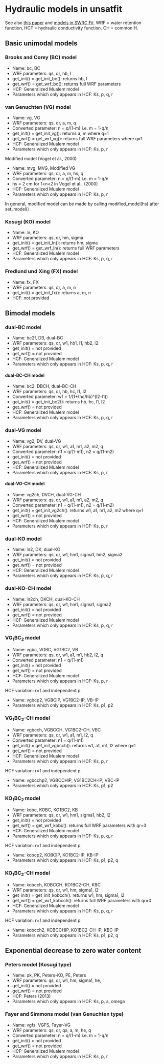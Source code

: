 # Hydraulic models in unsatfit

See also [this paper](https://doi.org/10.1002/vzj2.20168) and [models in SWRC Fit](https://seki.webmasters.gr.jp/swrc/model.html). WRF = water retention function, HCF = hydraulic conductivity function, CH = common H.

## Basic unimodal models

### Brooks and Corey (BC) model
- Name: bc, BC
- WRF parameters: qs, qr, hb, l
- get_init() = get_init_bc(): returns hb, l
- get_wrf() = get_wrf_bc(): returns full WRF parameters
- HCF: Generalized Mualem model
- Parameters which only appears in HCF: Ks, p, q, r

### van Genuchten (VG) model
- Name: vg, VG
- WRF parameters: qs, qr, a, m, q
- Converted parameter: n = q/(1-m) i.e. m = 1-q/n
- get_init() = get_init_vg(): returns a, m where q=1
- get_wrf() = get_wrf_vg(): returns full WRF parameters where q=1
- HCF: Generalized Mualem model
- Parameters which only appears in HCF: Ks, p, r

Modified model (Vogel et al., 2000)
- Name: mvg, MVG, Modified VG
- WRF parameters: qs, qr, a, m, hs, q
- Converted parameter: n = q/(1-m) i.e. m = 1-q/n
- hs = 2 cm for 1&lt;n&lt;2 in Vogel et al., (2000)
- HCF: Generalized Mualem model
- Parameters which only appears in HCF: Ks, p, r

In general, modified model can be made by calling modified_model(hs) after set_model()

### Kosugi (KO) model
- Name: ln, KO
- WRF parameters: qs, qr, hm, sigma
- get_init() = get_init_ln(): returns hm, sigma
- get_wrf() = get_wrf_ln(): returns full WRF parameters
- HCF: Generalized Mualem model
- Parameters which only appears in HCF: Ks, p, q, r

### Fredlund und Xing (FX) model
- Name: fx, FX
- WRF parameters: qs, qr, a, m, n
- get_init() = get_init_fx(): returns a, m, n
- HCF: not provided

## Bimodal models

### dual-BC model
- Name: bc2f, DB, dual-BC
- WRF parameters: qs, qr, w1, hb1, l1, hb2, l2
- get_init() = not provided
- get_wrf() = not provided
- HCF: Generalized Mualem model
- Parameters which only appears in HCF: Ks, p, q, r

#### dual-BC-CH model
- Name: bc2, DBCH, dual-BC-CH
- WRF parameters: qs, qr, hb, hc, l1, l2
- Converted parameter: w1 = 1/(1+(hc/hb)^(l2-l1))
- get_init() = get_init_bc2(): returns hb, hc, l1, l2
- get_wrf() = not provided
- HCF: Generalized Mualem model
- Parameters which only appears in HCF: Ks, p, q, r

### dual-VG model
- Name: vg2, DV, dual-VG
- WRF parameters: qs, qr, w1, a1, m1, a2, m2, q
- Converted parameter: n1 = q/(1-m1), n2 = q/(1-m2)
- get_init() = not provided
- get_wrf() = not provided
- HCF: Generalized Mualem model
- Parameters which only appears in HCF: Ks, p, r

#### dual-VG-CH model
- Name: vg2ch, DVCH, dual-VG-CH
- WRF parameters: qs, qr, w1, a1, m1, a2, m2, q
- Converted parameter: n1 = q/(1-m1), n2 = q/(1-m2)
- get_init() = get_init_vg2ch(): returns w1, a1, m1, a2, m2 where q=1
- get_wrf() = not provided
- HCF: Generalized Mualem model
- Parameters which only appears in HCF: Ks, p, r

### dual-KO model
- Name: ln2, DK, dual-KO
- WRF parameters: qs, qr, w1, hm1, sigma1, hm2, sigma2
- get_init() = not provided
- get_wrf() = not provided
- HCF: Generalized Mualem model
- Parameters which only appears in HCF: Ks, p, q, r

### dual-KO-CH model
- Name: ln2ch, DKCH, dual-KO-CH
- WRF parameters: qs, qr, w1, hm1, sigma1, sigma2
- get_init() = not provided
- get_wrf() = not provided
- HCF: Generalized Mualem model
- Parameters which only appears in HCF: Ks, p, q, r

### VG<sub>1</sub>BC<sub>2</sub> model
- Name: vgbc, VGBC, VG1BC2, VB
- WRF parameters: qs, qr, w1, a1, m1, hb2, l2, q
- Converted parameter: n1 = q/(1-m1)
- get_init() = not provided
- get_wrf() = not provided
- HCF: Generalized Mualem model
- Parameters which only appears in HCF: Ks, p, r

HCF variation: r=1 and independent p

- Name: vgbcp2, VGBCIP, VG1BC2-IP, VB-IP
- Parameters which only appears in HCF: Ks, p1, p2

### VG<sub>1</sub>BC<sub>2</sub>-CH model
- Name: vgbcch, VGBCCH, VG1BC2-CH, VBC
- WRF parameters: qs, qr, w1, a1, m1, l2, q
- Converted parameter: n1 = q/(1-m1)
- get_init() = get_init_vgbcch(): returns w1, a1, m1, l2 where q=1
- get_wrf() = not provided
- HCF: Generalized Mualem model
- Parameters which only appears in HCF: Ks, p, r

HCF variation: r=1 and independent p

- Name: vgbcchp2, VGBCCHIP, VG1BC2CH-IP, VBC-IP
- Parameters which only appears in HCF: Ks, p1, p2

### KO<sub>1</sub>BC<sub>2</sub> model
- Name: kobc, KOBC, KO1BC2, KB
- WRF parameters: qs, qr, w1, hm1, sigma1, hb2, l2
- get_init() = not provided
- get_wrf() = get_wrf_kobc(): returns full WRF parameters with qr=0
- HCF: Generalized Mualem model
- Parameters which only appears in HCF: Ks, p, q, r

HCF variation: r=1 and independent p

- Name: kobcp2, KOBCIP, KO1BC2-IP, KB-IP
- Parameters which only appears in HCF: Ks, p1, p2, q

### KO<sub>1</sub>BC<sub>2</sub>-CH model
- Name: kobcch, KOBCCH, KO1BC2-CH, KBC
- WRF parameters: qs, qr, w1, hm, sigma1, l2
- get_init() = get_init_kobcch(): returns w1, hm, sigma1, l2
- get_wrf() = get_wrf_kobcch(): returns full WRF parameters with qr=0
- HCF: Generalized Mualem model
- Parameters which only appears in HCF: Ks, p, q, r

HCF variation: r=1 and independent p

- Name: kobcch2, KOBCCHIP, KO1BC2-CH-IP, KBC-IP
- Parameters which only appears in HCF: Ks, p1, p2, q

## Exponential decrease to zero water content

### Peters model (Kosugi type)
- Name: pk, PK, Peters-KO, PE, Peters
- WRF parameters: qs, qr, w1, hm, sigma1, he,
- get_init() = not provided
- get_wrf() = not provided
- HCF: Peters (2013)
- Parameters which only appears in HCF: Ks, p, a, omega

### Fayer and Simmons model (van Genuchten type)
- Name: vgfs, VGFS, Fayer-VG
- WRF parameters: qs, qr, qa, a, m, he, q
- Converted parameter: n = q/(1-m) i.e. m = 1-q/n
- get_init() = not provided
- get_wrf() = not provided
- HCF: Generalized Mualem model
- Parameters which only appears in HCF: Ks, p, r
